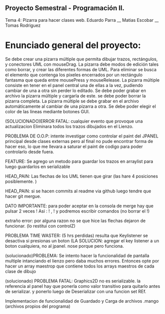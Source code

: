 ## Proyecto Semestral - Programación II.
Tema 4: Pizarra para hacer clases web.
Eduardo Parra __ Matias Escobar __ Tomas Rodriguez
# Enunciado general del proyecto: 
Se debe crear una pizarra múltiple que permita dibujar trazos, rectángulos, y conectores UML con mouseDrag.
La pizarra debe modos de edición tales como borrar, y crear las diferentes formas de UML.
Para eliminar se busca el elemento que contenga los pixeles encerrados por un rectángulo fantasma que queda entre mousePress y mouseRelease.
La pizarra múltiple consiste en tener en el panel central una de ellas a la vez, pudiendo cambiar de una a otra sin perder lo editado.
Se debe poder grabar en archivo la pizarra múltiple y cargarla de este. se debe poder borrar la pizarra completa.
La pizarra múltiple se debe grabar en el archivo automáticamente al cambiar de una pizarra a otra. Se debe poder elegir el color de las líneas mediante botones GUI.


(SOLUCIONADO)ERROR FATAL: cualquier evento que provoque una actualizacion Eliminara
todos los trazos dibujados en el Lienzo.

PROBLEMA DE O.O.P: intente investigar como controlar el paint del JPANEL principal desde clases externas pero al final no
pude encontrar forma de hacer eso, lo que me llevara a saturar el paint de codigo para poder controlarlo desde fuera.

FEATURE: Se agrego un metodo para guardar los trazos en arraylist para luego guardarlos en serializable

HEAD_PAIN: Las flechas de los UML tienen que girar (las hare 4 posiciones posiblemente. )

HEAD_PAIN: si se hacen commits al readme via github luego tendre que hacer git mergue.

DATO IMPORTANTE: para poder aceptar en la consola de merge hay que pulsar 2 veces !
 Asi :  !  ,  !  y podremos escribir comandos (no borrar el !)

extraño error: por alguna razon no se que hice las flechas dejaron de funcionar. (lo restitui con controlZ)

PROBLEMA TIME WASTER: (5 hrs perdidas) resulta que Keylistener se desactiva si presionas un boton
(LA SOLUCION: agregar el key listener a un boton cualquiera, no al jpanel. nose porque pero funciona.

(solucionado)PROBLEMA: Se intento hacer la funcionalidad de pantalla multiple intanciando el lienzo
pero daba muchos errores. Entonces opte por hacer un array maestrop que contiene todos los arrays
maestros de cada clase de dibujo 

(solucionado) PROBLEMA FATAL: Graphics2D no es serializable.
la referencia al panel hay que ponerla como valor transitivo para quitarlo antes de serializar.
y ponerlo luego de Deserializar con una funcion set REf.

Implementacion de funcionalidad de Guardado y Carga de archivos .mango (archivos propios del programa)


